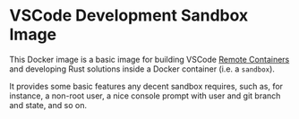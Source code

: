 # VSCode Development Sandbox Image

This Docker image is a basic image for building VSCode [Remote Containers](https://code.visualstudio.com/docs/remote/containers) and developing Rust solutions inside a Docker container (i.e. a `sandbox`).

It provides some basic features any decent sandbox requires, such as, for instance, a non-root user, a nice console prompt with user and git branch and state, and so on.